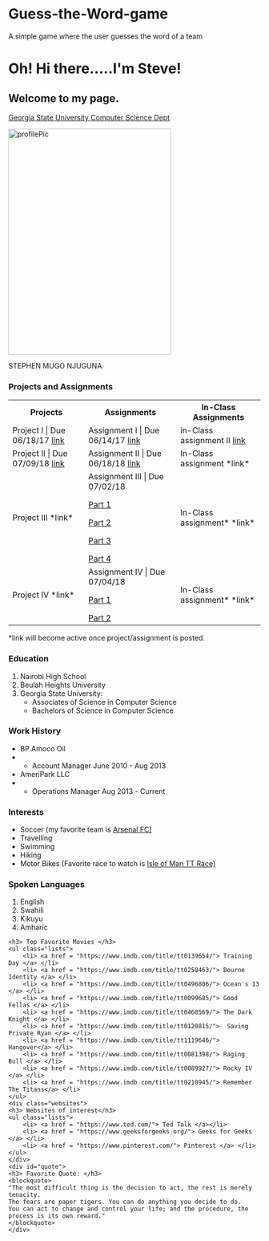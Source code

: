 # Guess-the-Word-game
A simple game where the user guesses the word of a team

<!DOCTYPE html>
<html lang="En">
<head>
	<link rel="stylesheet" type="text/css" href="index.css">
<title>home</title>
</head>
<body>
	<div id="title">
	<h1> Oh! Hi there.....I'm Steve! </h1>
	<h2>Welcome to my page.</h2>
	<p>
		<a href = "http://www.cs.gsu.edu/"> <span id="sp1">Georgia State</span> University <span id="sp1">Computer Science</span> Dept </a>
	</p>
	<div id="headhsot">
	<img src="myPic2.jpg" width="325" height="450" class="myPic" alt="profilePic"/>
	<p>STEPHEN MUGO NJUGUNA</p>
	</div>
	</div>
	<div id="links"> 
	<h3> Projects and Assignments</h3>
	<table id="proj">
	<tr>
		<th>Projects</th>
		<th>Assignments</th>
		<th>In-Class Assignments</th>
	</tr>
	<tr>
		<td> Project I | Due 06/18/17 <a href = "http://codd.cs.gsu.edu/~lnjuguna1/chessboard.html">link </a> </td>
		<td> Assignment I | Due 06/14/17 <a href = "http://codd.cs.gsu.edu/~lnjuguna1/index.html">link </a> </td>
		<td>in-Class assignment II <a href = "http://codd.cs.gsu.edu/~lnjuguna1/journal.html"> link </a></td>
	</tr>
	<tr>
		<td>Project II | Due 07/09/18 <a href = "http://codd.cs.gsu.edu/~lnjuguna1/register.php"> link </a></td>
		<td>Assignment II | Due 06/18/18 <a href = "http://codd.cs.gsu.edu/~lnjuguna1/program1.html">link </a> </td>
		<td>In-Class assignment *link* </td>
	</tr>
	<tr>
		<td>Project III *link* </td>
		<td>Assignment III | Due 07/02/18
			<p></p>		
			<a href = "http://codd.cs.gsu.edu/~lnjuguna1/Assignment3Part1.php">Part 1 </a <br>
			<p></p>
			<a href = "http://codd.cs.gsu.edu/~lnjuguna1/Assignment3Part2.php">Part 2 </a <br>
			<p></p>
			<a href = "http://codd.cs.gsu.edu/~lnjuguna1/Assignment3Part3.php">Part 3 </a>
			<p></p>
			<a href = "http://codd.cs.gsu.edu/~lnjuguna1/Assignment3Part4.php">Part 4 </a>
		</td>
		<td>In-Class assignment*  *link* </td>
	</tr>
	<tr>
		<td>Project IV *link* </td>
		<td>Assignment IV | Due 07/04/18
			<p></p>
			<a href = "http://codd.cs.gsu.edu/~lnjuguna1/customtextarea.php">Part 1 </a <br>
			<p></p>
			<a href = "http://codd.cs.gsu.edu/~lnjuguna1/calender.php">Part 2 </a>
		</td>
		<td>In-Class assignment*  *link* </td>
	</tr>
	</table>
	<p class="p2"> *link will become active once project/assignment is posted. </p>
	</div>
	<h3> Education</h3>
	<ol class="lists">
	<li>Nairobi High School</li>
    <li>Beulah Heights University</li>
    <li> <span id="sp1">Georgia State</span> University:
        <ul>
            <li> Associates of Science in <span id="sp1">Computer Science</span> </li>
            <li> Bachelors of Science in <span id="sp1">Computer Science</span> </li>
        </ul>
    </li>
	</ol>
	<h3> Work History</h3>
	<ul class="lists">
	<li>  <span id="sp1"> BP Amoco </span> Oil</li>
	<li>
		<ul>
            <li> Account Manager June 2010 - Aug 2013 </li>
        </ul>
	</li>
    <li>AmeriPark LLC</li>
	<li>
		<ul>
            <li> Operations Manager Aug 2013 - Current </li>
        </ul>
	</li>
	</ul>
	<h3> Interests </h3>
	<ul class="lists">
		<li>Soccer (my favorite team is <a href = "https://www.arsenal.com/"> Arsenal FC) </a> </li>
		<li>Travelling</li>
		<li>Swimming</li>
		<li>Hiking</li>
		<li> <span id="sp1">Motor Bikes</span> (Favorite race to watch is <a href = "https://www.iomtt.com/"> Isle of Man TT Race) </a></li>
	</ul>
	<h3> Spoken Languages </h3>
	<ol class="lists">
		<li> English</li>
		<li> Swahili</li>
		<li> Kikuyu</li>
		<li> Amharic</li>
	</ol>
	
	<h3> Top Favorite Movies </h3>
	<ul class="lists">
		<li> <a href = "https://www.imdb.com/title/tt0139654/"> Training Day </a> </li>
		<li> <a href = "https://www.imdb.com/title/tt0258463/"> Bourne Identity </a> </li>
		<li> <a href = "https://www.imdb.com/title/tt0496806/"> Ocean's 13 </a> </li>
		<li> <a href = "https://www.imdb.com/title/tt0099685/"> Good Fellas </a> </li>
		<li> <a href = "https://www.imdb.com/title/tt0468569/"> The Dark Knight </a> </li>
		<li> <a href = "https://www.imdb.com/title/tt0120815/">  Saving Private Ryan </a> </li>
		<li> <a href = "https://www.imdb.com/title/tt1119646/"> Hangover</a> </li>
		<li> <a href = "https://www.imdb.com/title/tt0081398/"> Raging Bull </a> </li>
		<li> <a href = "https://www.imdb.com/title/tt0089927/"> Rocky IV </a> </li>
		<li> <a href = "https://www.imdb.com/title/tt0210945/"> Remember The Titans</a> </li>
	</ul>
	<div class="websites">
	<h3> Websites of interest</h3>
	<ul class="lists">
		<li> <a href = "https://www.ted.com/"> Ted Talk </a></li>
		<li> <a href = "https://www.geeksforgeeks.org/"> Geeks for Geeks </a> </li>
		<li> <a href = "https://www.pinterest.com/"> Pinterest </a> </li>
	</ul>
	</div>
	<div id="quote">
	<h3> Favorite Quote: </h3>
	<blockquote>
	"The most difficult thing is the decision to act, the rest is merely tenacity. 
	The fears are paper tigers. You can do anything you decide to do. 
	You can act to change and control your life; and the procedure, the process is its own reward."
	</blockquote>
	</div>
</body>
</html>
